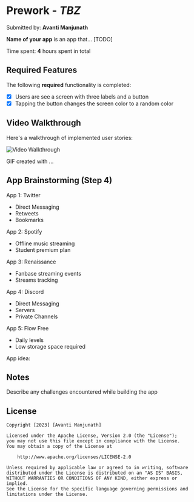 # Prework - *TBZ*

Submitted by: **Avanti Manjunath**

**Name of your app** is an app that... [TODO] 

Time spent: **4** hours spent in total

## Required Features

The following **required** functionality is completed:

- [X] Users are see a screen with three labels and a button
- [X] Tapping the button changes the screen color to a random color
 
## Video Walkthrough

Here's a walkthrough of implemented user stories:

<img src='file:///Users/Chutties/Documents/Kapture%202023-08-14%20at%2000.44.21.gif' title='Video Walkthrough' width='' alt='Video Walkthrough' />

<!-- Replace this with whatever GIF tool you used! -->
GIF created with ...  
<!-- Recommended tools:
[Kap](https://getkap.co/) for macOS
[ScreenToGif](https://www.screentogif.com/) for Windows
[peek](https://github.com/phw/peek) for Linux. -->

## App Brainstorming (Step 4)

App 1: Twitter
- Direct Messaging
- Retweets
- Bookmarks

App 2: Spotify
- Offline music streaming
- Student premium plan

App 3: Renaissance
- Fanbase streaming events
- Streams tracking

App 4: Discord
- Direct Messaging
- Servers
- Private Channels

App 5: Flow Free
- Daily levels
- Low storage space required

App idea:


## Notes

Describe any challenges encountered while building the app

## License

    Copyright [2023] [Avanti Manjunath]

    Licensed under the Apache License, Version 2.0 (the "License");
    you may not use this file except in compliance with the License.
    You may obtain a copy of the License at

        http://www.apache.org/licenses/LICENSE-2.0

    Unless required by applicable law or agreed to in writing, software
    distributed under the License is distributed on an "AS IS" BASIS,
    WITHOUT WARRANTIES OR CONDITIONS OF ANY KIND, either express or implied.
    See the License for the specific language governing permissions and
    limitations under the License.
